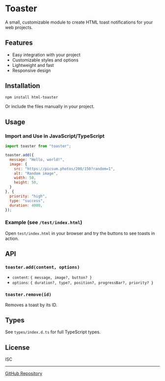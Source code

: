 # Toaster

A small, customizable module to create HTML toast notifications for your web projects.

## Features

- Easy integration with your project
- Customizable styles and options
- Lightweight and fast
- Responsive design

## Installation

```bash
npm install html-toaster
```

Or include the files manually in your project.

## Usage

### Import and Use in JavaScript/TypeScript

```js
import toaster from "toaster";

toaster.add({
  message: "Hello, world!",
  image: {
    src: "https://picsum.photos/200/150?random=1",
    alt: "Random image",
    width: 50,
    height: 50,
  }
}, {
  priority: "high",
  type: "success",
  duration: 4000,
});
```

### Example (see `/test/index.html`)

Open `test/index.html` in your browser and try the buttons to see toasts in action.

## API

### `toaster.add(content, options)`

- `content`: `{ message, image?, button? }`
- `options`: `{ duration?, type?, position?, progressBar?, priority? }`

### `toaster.remove(id)`

Removes a toast by its ID.

## Types

See `types/index.d.ts` for full TypeScript types.

## License

ISC

---

[GitHub Repository](https://github.com/fabske0/HTML-Toaster)
